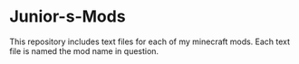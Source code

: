 # Junior-s-Mods
This repository includes text files for each of my minecraft mods. Each text file is named the mod name in question. 
